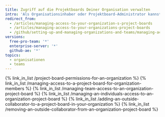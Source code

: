```yaml
---
title: Zugriff auf die Projektboards Deiner Organisation verwalten
intro: 'Als Organisationsinhaber oder Projektboard-Administrator kannst Du Organisationsmitgliedern, Teams und externen Mitarbeitern unterschiedliche Berechtigungen für den Zugriff auf die Projektboards Deiner Organisation erteilen.'
redirect_from:
  - /articles/managing-access-to-your-organization-s-project-boards
  - /articles/managing-access-to-your-organizations-project-boards
  - /github/setting-up-and-managing-organizations-and-teams/managing-access-to-your-organizations-project-boards
versions:
  free-pro-team: '*'
  enterprise-server: '*'
  github-ae: '*'
topics:
  - organisationen
  - teams
---
```


{% link_in_list /project-board-permissions-for-an-organization %}
{% link_in_list /managing-access-to-a-project-board-for-organization-members %}
{% link_in_list /managing-team-access-to-an-organization-project-board %}
{% link_in_list /managing-an-individuals-access-to-an-organization-project-board %}
{% link_in_list /adding-an-outside-collaborator-to-a-project-board-in-your-organization %}
{% link_in_list /removing-an-outside-collaborator-from-an-organization-project-board %}